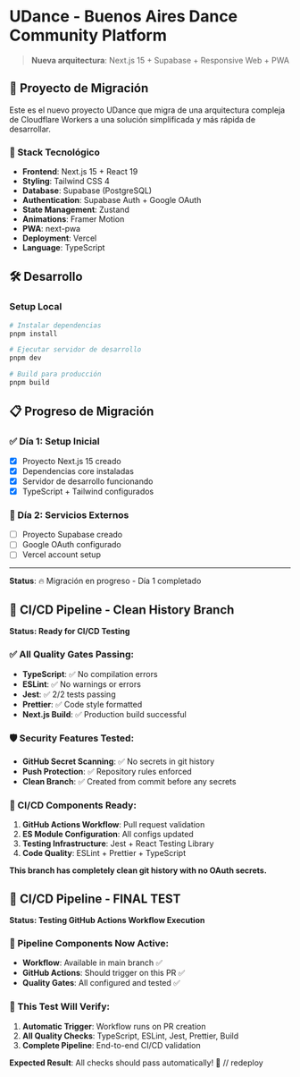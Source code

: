 # UDance - Buenos Aires Dance Community Platform

> **Nueva arquitectura**: Next.js 15 + Supabase + Responsive Web + PWA

## 🎯 Proyecto de Migración

Este es el nuevo proyecto UDance que migra de una arquitectura compleja de Cloudflare Workers a una solución simplificada y más rápida de desarrollar.

### 🚀 Stack Tecnológico

- **Frontend**: Next.js 15 + React 19
- **Styling**: Tailwind CSS 4
- **Database**: Supabase (PostgreSQL)
- **Authentication**: Supabase Auth + Google OAuth
- **State Management**: Zustand
- **Animations**: Framer Motion
- **PWA**: next-pwa
- **Deployment**: Vercel
- **Language**: TypeScript

## 🛠️ Desarrollo

### Setup Local

```bash
# Instalar dependencias
pnpm install

# Ejecutar servidor de desarrollo
pnpm dev

# Build para producción
pnpm build
```

## 📋 Progreso de Migración

### ✅ Día 1: Setup Inicial

- [x] Proyecto Next.js 15 creado
- [x] Dependencias core instaladas
- [x] Servidor de desarrollo funcionando
- [x] TypeScript + Tailwind configurados

### 🔄 Día 2: Servicios Externos

- [ ] Proyecto Supabase creado
- [ ] Google OAuth configurado
- [ ] Vercel account setup

---

**Status**: 🔥 Migración en progreso - Día 1 completado

## 🚀 CI/CD Pipeline - Clean History Branch

**Status: Ready for CI/CD Testing**

### ✅ All Quality Gates Passing:

- **TypeScript**: ✅ No compilation errors
- **ESLint**: ✅ No warnings or errors
- **Jest**: ✅ 2/2 tests passing
- **Prettier**: ✅ Code style formatted
- **Next.js Build**: ✅ Production build successful

### 🛡️ Security Features Tested:

- **GitHub Secret Scanning**: ✅ No secrets in git history
- **Push Protection**: ✅ Repository rules enforced
- **Clean Branch**: ✅ Created from commit before any secrets

### 🎯 CI/CD Components Ready:

1. **GitHub Actions Workflow**: Pull request validation
2. **ES Module Configuration**: All configs updated
3. **Testing Infrastructure**: Jest + React Testing Library
4. **Code Quality**: ESLint + Prettier + TypeScript

**This branch has completely clean git history with no OAuth secrets.**

## 🎯 CI/CD Pipeline - FINAL TEST

**Status: Testing GitHub Actions Workflow Execution**

### 🚀 Pipeline Components Now Active:

- **Workflow**: Available in main branch ✅
- **GitHub Actions**: Should trigger on this PR ✅
- **Quality Gates**: All configured and tested ✅

### 🧪 This Test Will Verify:

1. **Automatic Trigger**: Workflow runs on PR creation
2. **All Quality Checks**: TypeScript, ESLint, Jest, Prettier, Build
3. **Complete Pipeline**: End-to-end CI/CD validation

**Expected Result**: All checks should pass automatically! 🎉
// redeploy
